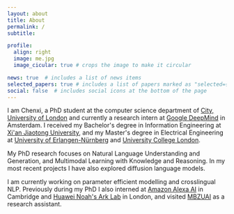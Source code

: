 ```yaml
---
layout: about
title: About
permalink: /
subtitle: 

profile:
  align: right
  image: me.jpg
  image_cicular: true # crops the image to make it circular

news: true  # includes a list of news items
selected_papers: true # includes a list of papers marked as "selected={true}"
social: false  # includes social icons at the bottom of the page
---
```


I am Chenxi, a PhD student at the computer science department of [City, University of London](https://www.city.ac.uk/) and currently a research intern at [Google DeepMind](https://www.deepmind.com/) in Amsterdam.
I received my Bachelor's degree in Information Engineering at [Xi'an Jiaotong University](http://en.xjtu.edu.cn/), and my Master's 
degree in Electrical Engineering at [University of Erlangen-Nürnberg](https://www.fau.eu/) and [University College London](https://www.ucl.ac.uk/).

My PhD research focuses on Natural Language Understanding and Generation, and Multimodal Learning with Knowledge and Reasoning.
In my most recent projects I have also explored diffusion language models.

I am currently working on parameter efficient modelling and crosslingual NLP. 
Previously during my PhD I also interned at [Amazon Alexa AI](https://amazon.jobs/en-gb/landing_pages/Cambridge) in Cambridge and [Huawei Noah's Ark Lab](https://noahlab.com.hk/) in London, and visited [MBZUAI](https://mbzuai.ac.ae/) as a research assistant.
